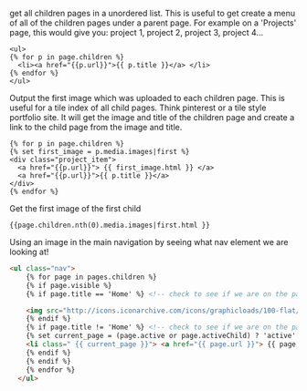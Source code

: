 get all children pages in a unordered list. This is useful to get create a menu of all of the children pages under a parent page. For example on a 'Projects' page, this would give you: project 1, project 2, project 3, project 4...
```twig
<ul>
{% for p in page.children %}
  <li><a href="{{p.url}}">{{ p.title }}</a> </li>
{% endfor %}
</ul>
```

Output the first image which was uploaded to each children page. This is useful for a tile index of all child pages. Think pinterest or a tile style portfolio site. It will get the image and title of the children page and create a link to the child page from the image and title.
```twig
{% for p in page.children %}
{% set first_image = p.media.images|first %}
<div class="project_item">
  <a href="{{p.url}}"> {{ first_image.html }} </a>
  <a href="{{p.url}}">{{ p.title }}</a>
</div>
{% endfor %}
```

Get the first image of the first child
```Twig
{{page.children.nth(0).media.images|first.html }}

```

Using an image in the main navigation by seeing what nav element we are looking at!
```html
<ul class="nav">
    {% for page in pages.children %}
    {% if page.visible %}
    {% if page.title == 'Home' %} <!-- check to see if we are on the page we want, if so, use an image instead -->

    <img src="http://icons.iconarchive.com/icons/graphicloads/100-flat/256/home-icon.png" />
    {% endif %}
    {% if page.title != 'Home' %} <!-- check to see if we are on the page we want, if not, use text instead -->
    {% set current_page = (page.active or page.activeChild) ? 'active' : '' %}
    <li class=" {{ current_page }}"> <a href="{{ page.url }}"> {{ page.menu }} </a></li>
    {% endif %}
    {% endif %}
    {% endfor %}
  </ul>
```






